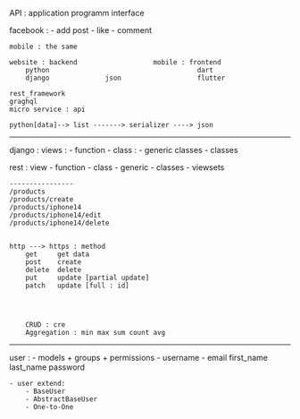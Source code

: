 API : application programm interface

facebook :
    - add post
    - like
    - comment 


    mobile : the same

    website : backend                   mobile : frontend
        python                                     dart
        django              json                   flutter

    rest_framework
    graghql
    micro service : api

    python[data]--> list -------> serializer ----> json 

----------------------
django : views : 
    - function 
    - class : 
        - generic classes 
        - classes 


rest : view
    - function 
    - class
        - generic 
        - classes
        - viewsets 


    ----------------
    /products
    /products/create
    /products/iphone14
    /products/iphone14/edit
    /products/iphone14/delete


    http ---> https : method
        get     get data 
        post    create
        delete  delete
        put     update [partial update]
        patch   update [full : id]




        CRUD : cre
        Aggregation : min max sum count avg
---------------------------------------------------------


user : 
    - models            + groups  + permissions 
        - username
        - email
        first_name
        last_name
        password


    - user extend:
        - BaseUser
        - AbstractBaseUser
        - One-to-One






















